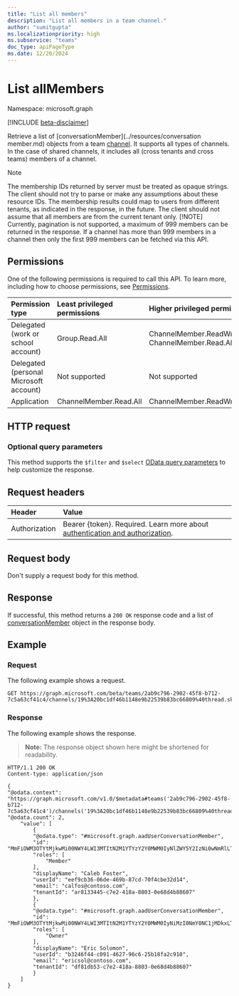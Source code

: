 ```yaml
---
title: "List all members"
description: "List all members in a team channel."
author: "sumitgupta"
ms.localizationpriority: high
ms.subservice: "teams"
doc_type: apiPageType
ms.date: 12/20/2024
---
```


# List allMembers

Namespace: microsoft.graph

[!INCLUDE [beta-disclaimer](../../includes/beta-disclaimer.md)]

Retrieve a list of [conversationMember](../resources/conversation member.md) objects from a team [channel](../resources/channel.md). It supports all types of channels. In the case of shared channels, it includes all (cross tenants and cross teams) members of a channel.

> [!NOTE]
> The membership IDs returned by server must be treated as opaque strings. The client should not try to parse or make any assumptions about these resource IDs.
> The membership results could map to users from different tenants, as indicated in the response, in the future. The client should not assume that all members are from the current tenant only.
> [!NOTE] 
>Currently, pagination is not supported, a maximum of 999 members can be returned in the response. If a channel has more than 999 members in a channel then only the first 999 members can be fetched via this API.

## Permissions

One of the following permissions is required to call this API. To learn more, including how to choose permissions, see [Permissions](/graph/permissions-reference).

|Permission type      | Least privileged permissions       | Higher privileged permissions |
|:--------------------|:---------------------------------------------------------|:---------------------------------------------------------|
|Delegated (work or school account) | Group.Read.All | ChannelMember.ReadWrite.All, ChannelMember.Read.AllChannelMember.Read.All |
|Delegated (personal Microsoft account) | Not supported | Not supported |
|Application | ChannelMember.Read.All | ChannelMember.ReadWrite.All |

## HTTP request

<!-- { "blockType" : "ignored" } -->

### Optional query parameters

This method supports the `$filter` and `$select` [OData query parameters](/graph/query-parameters) to help customize the response.

## Request headers

| Header       | Value |
|:---------------|:--------|
|Authorization|Bearer {token}. Required. Learn more about [authentication and authorization](/graph/auth/auth-concepts).|

## Request body

Don't supply a request body for this method.

## Response

If successful, this method returns a `200 OK` response code and a list of [conversationMember](../resources/conversationmember.md) object in the response body.

## Example

### Request

The following example shows a request.

<!-- {
  "blockType": "request",
  "name": "channel-list-allMembers",
  "sampleKeys": ["2ab9c796-2902-45f8-b712-7c5a63cf41c4", "19%3A20bc1df46b1148e9b22539b83bc66809%40thread.skype"]
} -->
```msgraph-interactive
GET https://graph.microsoft.com/beta/teams/2ab9c796-2902-45f8-b712-7c5a63cf41c4/channels/19%3A20bc1df46b1148e9b22539b83bc66809%40thread.skype/allMembers
```


### Response

The following example shows the response.

>**Note:** The response object shown here might be shortened for readability.
<!-- {
  "blockType": "response",
  "truncated": true,
  "@odata.type": "microsoft.graph.conversationMember"
} -->

```http
HTTP/1.1 200 OK
Content-type: application/json

{
"@odata.context": "https://graph.microsoft.com/v1.0/$metadata#teams('2ab9c796-2902-45f8-b712-7c5a63cf41c4')/channels('19%3A20bc1df46b1148e9b22539b83bc66809%40thread.skype')/allMembers",
"@odata.count": 2,
    "value": [
        {
        "@odata.type": "#microsoft.graph.aadUserConversationMember",
        "id": "MmFiOWM3OTYtMjkwMi00NWY4LWI3MTItN2M1YTYzY2Y0MWM0IyNlZWY5Y2IzNi0wNmRlLTQ2OWItODdjZC03MGY0Y2JlMzJkMTQ=",
        "roles": [
            "Member"
        ],
        "displayName": "Caleb Foster",
        "userId": "eef9cb36-06de-469b-87cd-70f4cbe32d14",
        "email": "calfos@contoso.com",
        "tenantId": "ar8133445-c7e2-418a-8803-0e68d4b88607"
        },
        {
        "@odata.type": "#microsoft.graph.aadUserConversationMember",
        "id": "MmFiOWM3OTYtMjkwMi00NWY4LWI3MTItN2M1YTYzY2Y0MWM0IyNiMzI0NmY0NC1jMDkxLTQ2MjctOTZjNi0yNWIxOGZhMmM5MTA=",
        "roles": [
            "Owner"
        ],
        "displayName": "Eric Solomon",
        "userId": "b3246f44-c091-4627-96c6-25b18fa2c910",
        "email": "ericsol@contoso.com",
        "tenantId": "df81db53-c7e2-418a-8803-0e68d4b88607"
        }
    ]
}

```

